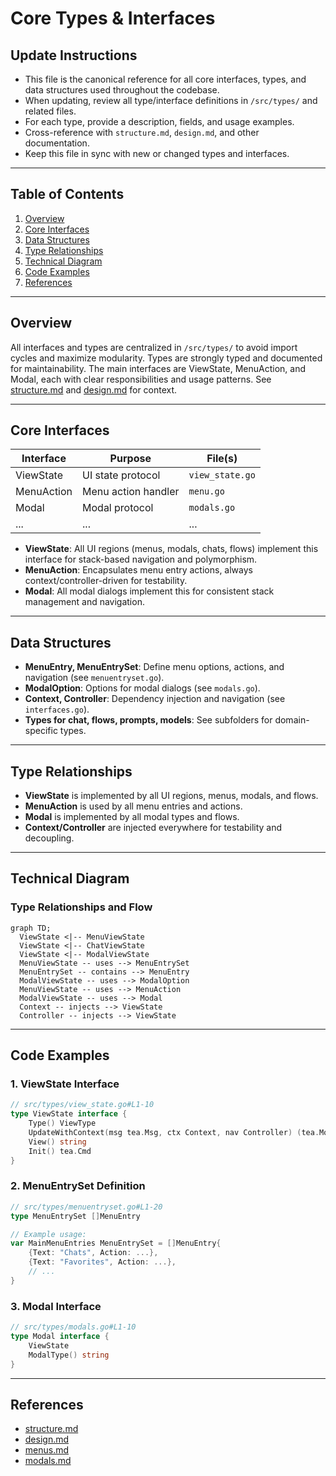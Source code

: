 # Core Types & Interfaces

## Update Instructions
- This file is the canonical reference for all core interfaces, types, and data structures used throughout the codebase.
- When updating, review all type/interface definitions in `/src/types/` and related files.
- For each type, provide a description, fields, and usage examples.
- Cross-reference with `structure.md`, `design.md`, and other documentation.
- Keep this file in sync with new or changed types and interfaces.

---

## Table of Contents
1. [Overview](#overview)
2. [Core Interfaces](#core-interfaces)
3. [Data Structures](#data-structures)
4. [Type Relationships](#type-relationships)
5. [Technical Diagram](#technical-diagram)
6. [Code Examples](#code-examples)
7. [References](#references)

---

## Overview

All interfaces and types are centralized in `/src/types/` to avoid import cycles and maximize modularity. Types are strongly typed and documented for maintainability. The main interfaces are ViewState, MenuAction, and Modal, each with clear responsibilities and usage patterns. See [structure.md](./structure.md#types) and [design.md](../design.md#core-architectural-principles) for context.

---

## Core Interfaces

| Interface   | Purpose                | File(s)              |
|-------------|------------------------|----------------------|
| ViewState   | UI state protocol      | `view_state.go`      |
| MenuAction  | Menu action handler    | `menu.go`            |
| Modal       | Modal protocol         | `modals.go`          |
| ...         | ...                    | ...                  |

- **ViewState**: All UI regions (menus, modals, chats, flows) implement this interface for stack-based navigation and polymorphism.
- **MenuAction**: Encapsulates menu entry actions, always context/controller-driven for testability.
- **Modal**: All modal dialogs implement this for consistent stack management and navigation.

---

## Data Structures

- **MenuEntry, MenuEntrySet**: Define menu options, actions, and navigation (see `menuentryset.go`).
- **ModalOption**: Options for modal dialogs (see `modals.go`).
- **Context, Controller**: Dependency injection and navigation (see `interfaces.go`).
- **Types for chat, flows, prompts, models**: See subfolders for domain-specific types.

---

## Type Relationships

- **ViewState** is implemented by all UI regions, menus, modals, and flows.
- **MenuAction** is used by all menu entries and actions.
- **Modal** is implemented by all modal types and flows.
- **Context/Controller** are injected everywhere for testability and decoupling.

---

## Technical Diagram

### Type Relationships and Flow
```mermaid
graph TD;
  ViewState <|-- MenuViewState
  ViewState <|-- ChatViewState
  ViewState <|-- ModalViewState
  MenuViewState -- uses --> MenuEntrySet
  MenuEntrySet -- contains --> MenuEntry
  ModalViewState -- uses --> ModalOption
  MenuViewState -- uses --> MenuAction
  ModalViewState -- uses --> Modal
  Context -- injects --> ViewState
  Controller -- injects --> ViewState
```

---

## Code Examples

### 1. ViewState Interface
```go
// src/types/view_state.go#L1-10
type ViewState interface {
    Type() ViewType
    UpdateWithContext(msg tea.Msg, ctx Context, nav Controller) (tea.Model, tea.Cmd)
    View() string
    Init() tea.Cmd
}
```

### 2. MenuEntrySet Definition
```go
// src/types/menuentryset.go#L1-20
type MenuEntrySet []MenuEntry

// Example usage:
var MainMenuEntries MenuEntrySet = []MenuEntry{
    {Text: "Chats", Action: ...},
    {Text: "Favorites", Action: ...},
    // ...
}
```

### 3. Modal Interface
```go
// src/types/modals.go#L1-10
type Modal interface {
    ViewState
    ModalType() string
}
```

---

## References
- [structure.md](./structure.md#types)
- [design.md](../design.md#core-architectural-principles)
- [menus.md](./menus.md#menu-entry-definitions)
- [modals.md](./modals.md#modal-types) 